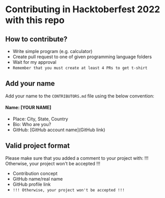 # Contributing in Hacktoberfest 2022 with this repo

## How to contribute?
- Write simple program (e.g. calculator)
- Create pull request to one of given programming language folders
- Wait for my approval
- ``Remember that you must create at least 4 PRs to get t-shirt``

## Add your name
Add your name to the ``CONTRIBUTORS.md`` file using the below convention:

#### Name: [YOUR NAME]
- Place: City, State, Country
- Bio: Who are you?
- GitHub: [GitHub account name](GitHub link)

## Valid project format
Please make sure that you added a comment to your project with:
!!! Otherwise, your project won't be accepted !!!
- Contribution concept
- GitHub name/real name
- GitHub profile link
- ``!!! Otherwise, your project won't be accepted !!!``
